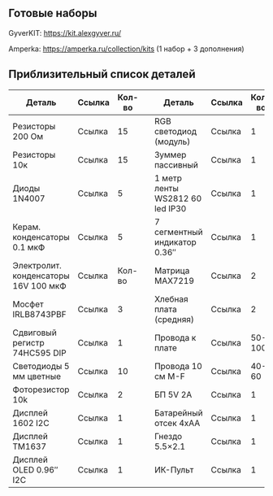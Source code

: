 ## Готовые наборы

GyverKIT: https://kit.alexgyver.ru/

Amperka: https://amperka.ru/collection/kits (1 набор + 3 дополнения)

## Приблизительный список деталей

|Деталь|Ссылка|Кол-во||Деталь|Ссылка|Кол-во|
|---|---|---|---|---|---|---|
|Резисторы 200 Ом|Ссылка|15||RGB светодиод (модуль)|Ссылка|1|
|Резисторы 10к|Ссылка|15||Зуммер пассивный|Ссылка|1|
|Диоды 1N4007|Ссылка|5||1 метр ленты WS2812 60 led IP30|Ссылка|1|
|Керам. конденсаторы 0.1 мкФ|Ссылка|5||7 сегментный индикатор 0.36″|Ссылка|1|
|Электролит. конденсаторы 16V 100 мкФ|Ссылка|Кол-во||Матрица MAX7219|Ссылка|2|
|Мосфет IRLB8743PBF|Ссылка|3||Хлебная плата (средняя)|Ссылка|2|
|Сдвиговый регистр 74HC595 DIP|Ссылка|1||Провода к плате|Ссылка|50-100|
|Светодиоды 5 мм цветные|Ссылка|10||Провода 10 см M-F|Ссылка|40-60|
|Фоторезистор 10k|Ссылка|2||БП 5V 2A|Ссылка|1|
|Дисплей 1602 I2C|Ссылка|1||Батарейный отсек 4хАА|Ссылка|1|
|Дисплей TM1637|Ссылка|1||Гнездо 5.5×2.1|Ссылка|1|
|Дисплей OLED 0.96″ I2C|Ссылка|1||ИК-Пульт|Ссылка|1|
